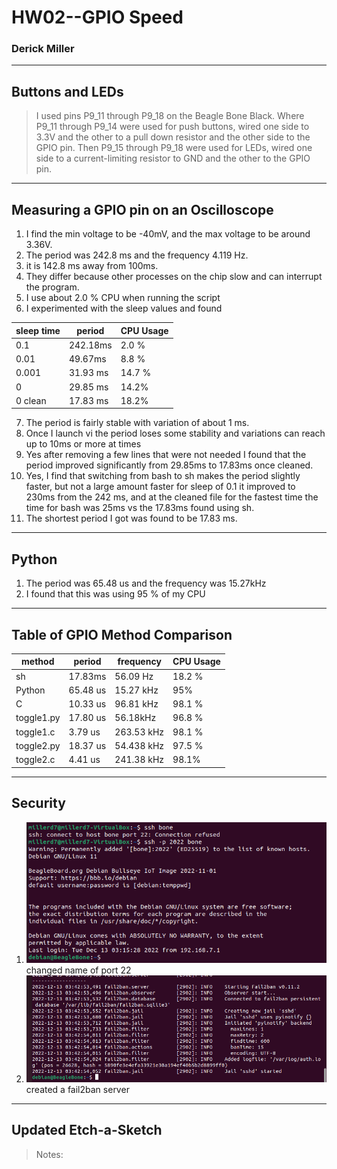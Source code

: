 # HW02--GPIO Speed
### Derick Miller

---
## Buttons and LEDs
> I used pins P9_11 through P9_18 on the Beagle Bone Black. Where P9_11 through P9_14 were used for push buttons, wired one side to 3.3V and the other to a pull down resistor and the other side to the GPIO pin. Then P9_15 through P9_18 were used for LEDs, wired one side to a current-limiting resistor to GND and the other to the GPIO pin.

---
## Measuring a GPIO pin on an Oscilloscope
1. I find the min voltage to be -40mV, and the max voltage to be around 3.36V.
2. The period was 242.8 ms and the frequency 4.119 Hz.
3. it is 142.8 ms away from 100ms.
4. They differ because other processes on the chip slow and can interrupt the program.
5. I use about 2.0 % CPU when running the script
6. I experimented with the sleep values and found 

|sleep time|period|CPU Usage|
|---|---|---|
|0.1|242.18ms|2.0 %|
|0.01|49.67ms|8.8 %|
|0.001|31.93 ms|14.7 %|
|0|29.85 ms|14.2%|
|0 clean| 17.83 ms|18.2%|



7. The period is fairly stable with variation of about 1 ms.
8. Once I launch vi the period loses some stability and variations can reach up to 10ms or more at times
9. Yes after removing a few lines that were not needed I found that the period improved significantly from 29.85ms to 17.83ms once cleaned.
10. Yes, I find that switching from bash to sh makes the period slightly faster, but not a large amount faster for sleep of 0.1 it improved to 230ms from the 242 ms, and at the cleaned file for the fastest time the time for bash was 25ms vs the 17.83ms found using sh.
11. The shortest period I got was found to be 17.83 ms.

---
## Python
1. The period was 65.48 us and the frequency was 15.27kHz
2. I found that this was using 95 % of my CPU

---
## Table of GPIO Method Comparison
|method|period|frequency|CPU Usage|
|---|---|---|---|
|sh|17.83ms|56.09 Hz|18.2 %|
|Python|65.48 us|15.27 kHz|95%|
|C|10.33 us|96.81 kHz|98.1 %|
|toggle1.py|17.80 us|56.18kHz|96.8 %|
|toggle1.c|3.79 us|263.53 kHz|98.1 %|
|toggle2.py|18.37 us|54.438 kHz|97.5 %|
|toggle2.c|4.41 us|241.38 kHz|98.1%|

---
## Security
1. ![changed name of port 22](https://github.com/prof-nuduls/ECE434-miller/blob/main/hw02/images/port_num.PNG) changed name of port 22
3. ![created a fail2ban server](https://github.com/prof-nuduls/ECE434-miller/blob/main/hw02/images/fail2ban_start.PNG) created a fail2ban server
---
## Updated Etch-a-Sketch
>Notes:
